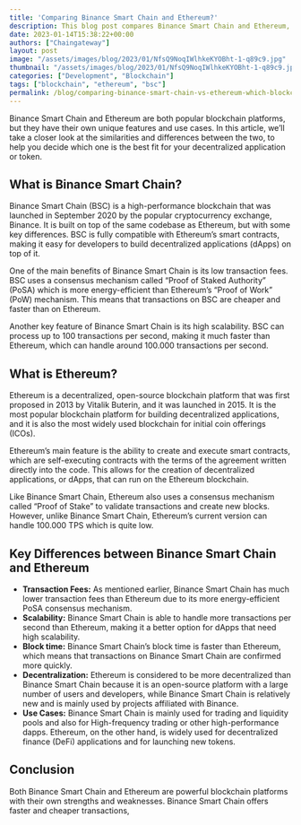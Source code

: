 ```yaml
---
title: 'Comparing Binance Smart Chain and Ethereum?'
description: This blog post compares Binance Smart Chain and Ethereum, highlighting their similarities and differences to help users choose which platform is best suited for their decentralized application or token.
date: 2023-01-14T15:38:22+00:00
authors: ["Chaingateway"]
layout: post
image: "/assets/images/blog/2023/01/NfsQ9NoqIWlhkeKYOBht-1-q89c9.jpg"
thumbnail: "/assets/images/blog/2023/01/NfsQ9NoqIWlhkeKYOBht-1-q89c9.jpg"
categories: ["Development", "Blockchain"]
tags: ["blockchain", "ethereum", "bsc"]
permalink: /blog/comparing-binance-smart-chain-vs-ethereum-which-blockchain-is-right-for-your-needs/
---
```


Binance Smart Chain and Ethereum are both popular blockchain platforms, but they have their own unique features and use cases. In this article, we’ll take a closer look at the similarities and differences between the two, to help you decide which one is the best fit for your decentralized application or token.

## What is Binance Smart Chain?

Binance Smart Chain (BSC) is a high-performance blockchain that was launched in September 2020 by the popular cryptocurrency exchange, Binance. It is built on top of the same codebase as Ethereum, but with some key differences. BSC is fully compatible with Ethereum’s smart contracts, making it easy for developers to build decentralized applications (dApps) on top of it.

One of the main benefits of Binance Smart Chain is its low transaction fees. BSC uses a consensus mechanism called “Proof of Staked Authority” (PoSA) which is more energy-efficient than Ethereum’s “Proof of Work” (PoW) mechanism. This means that transactions on BSC are cheaper and faster than on Ethereum.

Another key feature of Binance Smart Chain is its high scalability. BSC can process up to 100 transactions per second, making it much faster than Ethereum, which can handle around 100.000 transactions per second.

## What is Ethereum?

Ethereum is a decentralized, open-source blockchain platform that was first proposed in 2013 by Vitalik Buterin, and it was launched in 2015. It is the most popular blockchain platform for building decentralized applications, and it is also the most widely used blockchain for initial coin offerings (ICOs).

Ethereum’s main feature is the ability to create and execute smart contracts, which are self-executing contracts with the terms of the agreement written directly into the code. This allows for the creation of decentralized applications, or dApps, that can run on the Ethereum blockchain.

Like Binance Smart Chain, Ethereum also uses a consensus mechanism called “Proof of Stake” to validate transactions and create new blocks. However, unlike Binance Smart Chain, Ethereum’s current version can handle 100.000 TPS which is quite low.

## Key Differences between Binance Smart Chain and Ethereum

- **Transaction Fees:** As mentioned earlier, Binance Smart Chain has much lower transaction fees than Ethereum due to its more energy-efficient PoSA consensus mechanism.
- **Scalability:** Binance Smart Chain is able to handle more transactions per second than Ethereum, making it a better option for dApps that need high scalability.
- **Block time:** Binance Smart Chain’s block time is faster than Ethereum, which means that transactions on Binance Smart Chain are confirmed more quickly.
- **Decentralization:** Ethereum is considered to be more decentralized than Binance Smart Chain because it is an open-source platform with a large number of users and developers, while Binance Smart Chain is relatively new and is mainly used by projects affiliated with Binance.
- **Use Cases:** Binance Smart Chain is mainly used for trading and liquidity pools and also for High-frequency trading or other high-performance dapps. Ethereum, on the other hand, is widely used for decentralized finance (DeFi) applications and for launching new tokens.

## Conclusion

Both Binance Smart Chain and Ethereum are powerful blockchain platforms with their own strengths and weaknesses. Binance Smart Chain offers faster and cheaper transactions,
